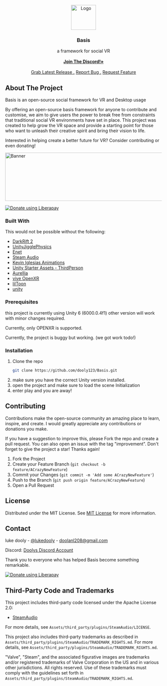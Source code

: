                          
<br/>
<div align="center">
<a href="https://github.com/ShaanCoding/ReadME-Generator">
<img src="https://cdn.discordapp.com/attachments/1247352185101221930/1247352519068356659/BasisLogo.png?ex=665fb70f&is=665e658f&hm=69e12c84ef58b51cc6ab0c0fb5ddbad541cba7a33da5baec92d9315eb3653099&" alt="Logo" width="80" height="80">
</a>
<h3 align="center">Basis</h3>
<p align="center">
a framework for social VR
<br/>
<br/>
<a href="https://discord.gg/F35u3cUMqt"><strong>Join The Discord!»</strong></a>
<br/>
<br/>
<a href="https://github.com/dooly123/Basis/releases">Grab Latest Release .</a>  
<a href="https://github.com/dooly123/Basis/issues/new?labels=bug&template=bug-report---.md">Report Bug .</a>
<a href="https://github.com/dooly123/Basis/issues/new?labels=enhancement&template=feature-request---.md">Request Feature</a>
</p>
</div>

 ## About The Project

Basis is an open-source social framework for VR and Desktop usage

By offering an open-source basis framework for anyone to contribute and customise, we aim to give users the power to break free from constraints that traditional social VR environments have set in place.
This project was created to help grow the VR space and provide a starting point for those who want to unleash their creative spirit and bring their vision to life.

Interested in helping create a better future for VR? Consider contributing or even donating!

<img src="https://media.discordapp.net/attachments/1247352185101221930/1247724271472480256/Banner.png?ex=66611147&is=665fbfc7&hm=d639ab1e76bf4ae262b75d392c3a3c6e0e3a49d2520601fb6802ab34efca3143&=&format=webp&quality=lossless&width=550&height=155" alt="Banner" width="550" height="155">

<noscript><a href="https://liberapay.com/dooly/donate"><img alt="Donate using Liberapay" src="https://liberapay.com/assets/widgets/donate.svg"></a></noscript>

  
 ### Built With

This would not be possible without the following:

- [DarkRift 2](https://github.com/DarkRiftNetworking/ )
- [UnityJigglePhysics](https://github.com/naelstrof/UnityJigglePhysics)
- [Enet](https://github.com/nxrighthere/ENet-CSharp)
- [Steam Audio](https://github.com/ValveSoftware/steam-audio)
- [Kevin Iglesias Animations](https://www.keviniglesias.com/)
- [Unity Starter Assets - ThirdPerson](https://assetstore.unity.com/packages/essentials/starter-assets-thirdperson-updates-in-new-charactercontroller-pa-196526)
- [Aurellia](https://github.com/CascadianVR)
- [vive OpenXR](https://developer.vive.com/resources/openxr/)
- [lilToon](https://github.com/lilxyzw/lilToon)
- [unity](https://unity.com/)

 ### Prerequisites

this project is currently using Unity 6 (6000.0.4f1)
other version will work with minor changes required.

Currently, only OPENXR is supported.

Currently, the project is buggy but working. (we got work todo!)

 ### Installation

1. Clone the repo
   ```sh
   git clone https://github.com/dooly123/Basis.git
   ```
2. make sure you have the correct Unity version installed.
3. open the project and make sure to load the scene Initialization
4. enter play and you are away!

 ## Contributing

Contributions make the open-source community an amazing place to learn, inspire, and create. I would greatly appreciate any contributions or donations you make.

If you have a suggestion to improve this, please Fork the repo and create a pull request. You can also open an issue with the tag "improvement".
Don't forget to give the project a star! Thanks again!

1. Fork the Project
2. Create your Feature Branch (`git checkout -b feature/ACrazyNewFeature`)
3. Commit your Changes (`git commit -m 'Add some ACrazyNewFeature'`)
4. Push to the Branch (`git push origin feature/ACrazyNewFeature`)
5. Open a Pull Request
 ## License

Distributed under the MIT License. See [MIT License](https://opensource.org/licenses/MIT) for more information.
 ## Contact

luke dooly - [@lukedooly](https://x.com/lukedooly) - doolanl208@gmail.com

Discord: [Doolys Discord Account](https://discord.com/users/170859544782700544)

Thank you to everyone who has helped Basis become something remarkable.

<noscript><a href="https://liberapay.com/dooly/donate"><img alt="Donate using Liberapay" src="https://liberapay.com/assets/widgets/donate.svg"></a></noscript>

## Third-Party Code and Trademarks

This project includes third-party code licensed under the Apache License 2.0:

- [SteamAudio](https://github.com/ValveSoftware/steam-audio)

For more details, see `Assets/third_party/plugins/SteamAudio/LICENSE`.

This project also includes third-party trademarks as described in `Assets/third_party/plugins/SteamAudio/TRADEMARK_RIGHTS.md`. For more details, see `Assets/third_party/plugins/SteamAudio/TRADEMARK_RIGHTS.md`.

"Valve", "Steam", and the associated figurative images are trademarks and/or registered trademarks of Valve Corporation in the US and in various other jurisdictions. All rights reserved. Use of these trademarks must comply with the guidelines set forth in `Assets/third_party/plugins/SteamAudio/TRADEMARK_RIGHTS.md`.
